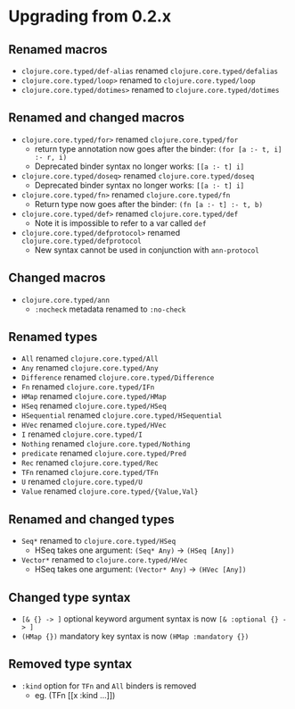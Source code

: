 # Upgrading from 0.2.x

## Renamed macros

- `clojure.core.typed/def-alias` renamed `clojure.core.typed/defalias`
- `clojure.core.typed/loop>` renamed to `clojure.core.typed/loop`
- `clojure.core.typed/dotimes>` renamed to `clojure.core.typed/dotimes`

## Renamed and changed macros

- `clojure.core.typed/for>` renamed `clojure.core.typed/for`
  - return type annotation now goes after the binder: `(for [a :- t, i] :- r, i)`
  - Deprecated binder syntax no longer works: `[[a :- t] i]`
- `clojure.core.typed/doseq>` renamed `clojure.core.typed/doseq`
  - Deprecated binder syntax no longer works: `[[a :- t] i]`
- `clojure.core.typed/fn>` renamed `clojure.core.typed/fn`
  - Return type now goes after the binder: `(fn [a :- t] :- t, b)`
- `clojure.core.typed/def>` renamed `clojure.core.typed/def`
  - Note it is impossible to refer to a var called `def`
- `clojure.core.typed/defprotocol>` renamed `clojure.core.typed/defprotocol`
  - New syntax cannot be used in conjunction with `ann-protocol`

## Changed macros

- `clojure.core.typed/ann`
  - `:nocheck` metadata renamed to `:no-check`

## Renamed types

- `All` renamed `clojure.core.typed/All`
- `Any` renamed `clojure.core.typed/Any`
- `Difference` renamed `clojure.core.typed/Difference`
- `Fn` renamed `clojure.core.typed/IFn`
- `HMap` renamed `clojure.core.typed/HMap`
- `HSeq` renamed `clojure.core.typed/HSeq`
- `HSequential` renamed `clojure.core.typed/HSequential`
- `HVec` renamed `clojure.core.typed/HVec`
- `I` renamed `clojure.core.typed/I`
- `Nothing` renamed `clojure.core.typed/Nothing`
- `predicate` renamed `clojure.core.typed/Pred`
- `Rec` renamed `clojure.core.typed/Rec`
- `TFn` renamed `clojure.core.typed/TFn`
- `U` renamed `clojure.core.typed/U`
- `Value` renamed `clojure.core.typed/{Value,Val}`

## Renamed and changed types

- `Seq*` renamed to `clojure.core.typed/HSeq`
  - HSeq takes one argument: `(Seq* Any)` -> `(HSeq [Any])`
- `Vector*` renamed to `clojure.core.typed/HVec`
  - HSeq takes one argument: `(Vector* Any)` -> `(HVec [Any])`

## Changed type syntax

- `[& {} -> ]` optional keyword argument syntax is now `[& :optional {} -> ]`
- `(HMap {})` mandatory key syntax is now `(HMap :mandatory {})`

## Removed type syntax

- `:kind` option for `TFn` and `All` binders is removed
  - eg. (TFn [[x :kind ...]])
